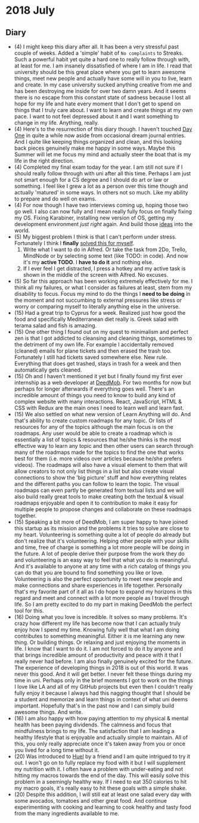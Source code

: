 # 2018 July
## Diary
- (4) I might keep this diary after all. It has been a very stressful past couple of weeks. Added a 'simple' habit of `No complaints` to Streaks. Such a powerful habit yet quite a hard one to really follow through with, at least for me. I am insanely dissatisfied of where I am in life. I read that university should be this great place where you get to learn awesome things, meet new people and actually have some will in you to live, learn and create. In my case university sucked anything creative from me and has been destroying me inside for over two damn years. And it seems there is no escape from this constant state of sadness because I lost all hope for my life and hate every moment that I don't get to spend on things that I truly care about. I want to learn and create things at my own pace. I want to not feel depressed about it and I want something to change in my life. Anything, really.
- (4) Here's to the resurrection of this diary though. I haven't touched [Day One](../../macOS/apps/day-one.md) in quite a while now aside from occasional dream journal entries. And I quite like keeping things organized and clean, and this looking back pieces genuinely make me happy in some ways. Maybe this Summer will let me focus my mind and actually steer the boat that is my life in the right direction.
- (4) Completed my final exam today for the year. I am still not sure if I should really follow through with uni after all this time. Perhaps I am just not smart enough for a CS degree and I should do art or law or something. I feel like I grew a lot as a person over this time though and actually 'matured' in some ways. In others not so much. Like my ability to prepare and do well on exams.
- (4) For now though I have two interviews coming up, hoping those two go well. I also can now fully and I mean really fully focus on finally fixing my OS. Fixing Karabiner, installing new version of OS, getting my development environment *just right* again. And build those [ideas](https://trello.com/b/alB1ryRP) into the world.
- (5) My biggest problem I think is that I can't perform under stress. Fortunately I think I **finally** [solved this for myself](../../research/solving-problems.md).
	1. Write what I want to do in Alfred. Or take the task from 2Do, Trello, MindNode or by selecting some text (like TODO: in code). And now it's my **active TODO**. I **have to do it** and nothing else.
	2. If I ever feel I get distracted, I press a hotkey and my active task is shown in the middle of the screen with Alfred. No excuses.
- (5) So far this approach has been working extremely effectively for me. I think all my failures, or what I consider as failures at least, stem from my disability to focus. Focus my mind to do the things I **need to be doing** in the moment and not succumbing to external pressures like stress or worry or comparing myself to literally anything else in the universe.
- (15) Had a great trip to Cyprus for a week. Realized just how good the food and specifically Mediterranean diet really is. Greek salad with terama salad and fish is amazing.
- (15) One other thing I found out on my quest to minimalism and perfect zen is that I got addicted to cleansing and cleaning things, sometimes to the detriment of my own life. For example I accidentally removed (cleaned) emails for plane tickets and then erased the trash too. Fortunately I still had tickets saved somewhere else. New rule. Everything that does get trashed, stays in trash for a week and then automatically gets cleaned.
- (15) Oh and I haven't mentioned it yet but I finally found my first ever internship as a web developer at [DeedMob](https://deedmob.com). For two months for now but perhaps for longer afterwards if everything goes well. There's an incredible amount of things you need to know to build any kind of complex website with many interactions. React, JavaScript, HTML & CSS with Redux are the main ones I need to learn well and learn fast.
- (15) We also settled on what new version of Learn Anything will do. And that's ability to create custom roadmaps for any topic. Or lists of resources for any of the topics although the main focus is on the roadmaps. Any user would be able to create a roadmap which is essentially a list of topics & resources that he/she thinks is the most effective way to learn any topic and then other users can search through many of the roadmaps made for the topics to find the one that works best for them (i.e. more videos over articles because he/she prefers videos). The roadmaps will also have a visual element to them that will allow creators to not only list things in a list but also create visual connections to show the 'big picture' stuff and how everything relates and the different paths you can follow to learn the topic. The visual roadmaps can even partly be generated from textual lists and we will also build really great tools to make creating both the textual & visual roadmaps enjoyable and open it to contribution to make it easy for multiple people to propose changes and collaborate on these roadmaps together.
- (15) Speaking a bit more of DeedMob, I am super happy to have joined this startup as its mission and the problems it tries to solve are close to my heart. Volunteering is something quite a lot of people do already but don't realize that it's volunteering. Helping other people with your skills and time, free of charge is something a lot more people will be doing in the future. A lot of people derive their purpose from the work they do and volunteering is an easy way to feel that what you do is meaningful. And it's available to anyone at any time with a rich catalog of things you can do that you are bound to find something you like or love. Volunteering is also the perfect opportunity to meet new people and make connections and share experiences in life together. Personally that's my favorite part of it all as I do hope to expand my horizons in this regard and meet and connect with a lot more people as I travel through life. So I am pretty excited to do my part in making DeedMob the perfect tool for this.
- (16) Doing what you love is incredible. It solves so many problems. It's crazy how different my life has become now that I can actually truly enjoy how I spend my time. Knowing fully well that what I am doing contributes to something meaningful. Either it is me learning any new thing. Or building things. Or relaxing and just enjoying the moments in life. I know that I want to do it. I am not forced to do it by anyone and that brings incredible amount of productivity and peace with it that I really never had before. I am also finally genuinely excited for the future. The experience of developing things in 2018 is out of this world. It was never this good. And it will get better. I never felt these things during my time in uni. Perhaps only in the brief moments I got to work on the things I love like LA and all of my GitHub projects but even then I couldn't really fully enjoy it because I always had this nagging thought that I should be a student and memorize and learn things in context of what uni deems important. Hopefully that's in the past now and I can simply build awesome things. And write.
- (16) I am also happy with how paying attention to my physical & mental health has been paying dividends. The calmness and focus that mindfulness brings to my life. The satisfaction that I am leading a healthy lifestyle that is enjoyable and actually simple to maintain. All of this, you only really appreciate once it's taken away from you or once you lived for a long time without it.
- (20) Was introduced to [Huel](https://uk.huel.com) by a friend and I am quite intrigued to try it out. I won't go on to fully replace my food with it but I will supplement my nutrition with it. I often have a problem with under-eating and not hitting my macros towards the end of the day. This will easily solve this problem in a seemingly healthy way. If I need to eat 350 calories to hit my macro goals, it's really easy to hit these goals with a simple shake.
- (20) Despite this addition, I will still eat at least one salad every day with some avocados, tomatoes and other great food. And continue experimenting with cooking and learning to cook healthy and tasty food from the many ingredients available to me.